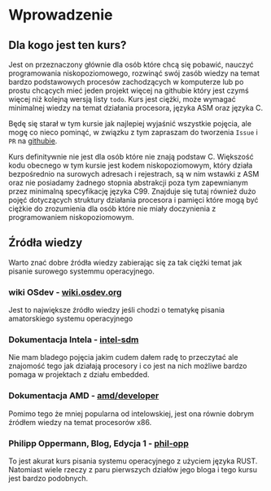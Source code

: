 # Wprowadzenie

## Dla kogo jest ten kurs?

Jest on przeznaczony głównie dla osób które chcą się pobawić, nauczyć programowania niskopoziomowego, rozwinąć swój zasób wiedzy na temat bardzo podstawowych procesów zachodzących w komputerze lub po prostu chcących mieć jeden projekt więcej na githubie który jest czymś więcej niż kolejną wersją listy `todo`. Kurs jest ciężki, może wymagać minimalnej wiedzy na temat działania procesora, języka ASM oraz języka C. 

Będę się starał w tym kursie jak najlepiej wyjaśnić wszystkie pojęcia, ale mogę co nieco pominąć, w związku z tym zapraszam do tworzenia `Issue` i `PR` na [githubie](https://github.com/PTFOPlayer/kurs_system_c-pl/).

Kurs definitywnie nie jest dla osób które nie znają podstaw C. Większość kodu obecnego w tym kursie jest kodem niskopoziomowym, który działa bezpośrednio na surowych adresach i rejestrach, są w nim wstawki z ASM oraz nie posiadamy żadnego stopnia abstrakcji poza tym zapewnianym przez minimalną specyfikację języka C99. Znajduje się tutaj również dużo pojęć dotyczących struktury działania procesora i pamięci które mogą być ciężkie do zrozumienia dla osób które nie miały doczynienia z programowaniem niskopoziomowym.

## Źródła wiedzy
Warto znać dobre źródła wiedzy zabierając się za tak ciężki temat jak pisanie surowego systemmu operacyjnego.

### wiki OSdev - [wiki.osdev.org](https://wiki.osdev.org)
Jest to największe źródło wiedzy jeśli chodzi o tematykę pisania amatorskiego systemu operacyjnego

### Dokumentacja Intela - [intel-sdm](https://www.intel.com/content/www/us/en/developer/articles/technical/intel-sdm.html)
Nie mam bladego pojęcia jakim cudem dałem radę to przeczytać ale znajomość tego jak działają procesory i co jest na nich możliwe bardzo pomaga w projektach z działu embedded.

### Dokumentacja AMD - [amd/developer](https://www.amd.com/en/developer.html)
Pomimo tego że mniej popularna od intelowskiej, jest ona równie dobrym źródłem wiedzy na temat procesorów x86.

### Philipp Oppermann, Blog, Edycja 1 - [phil-opp](https://os.phil-opp.com/edition-1/)
To jest akurat kurs pisania systemu operacyjnego z użyciem języka RUST. Natomiast wiele rzeczy z paru pierwszych działów jego bloga i tego kursu jest bardzo podobnych.

